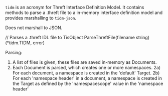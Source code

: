 `tidm` is an acronym for Threft Interface Definition Model.
It contains methods to parse a .threft file to a in-memory interface definition model and provides marshalling to `tidm-json`.

Does not marshall to JSON.

// Parses a .threft IDL file to TisObject
ParseThreftFile(filename string) (*tidm.TIDM, error)


Parsing:

1) A list of files is given, these files are saved in-memory as Documents.
2) Each Document is parsed, which creates one or more namespaces.
2a) For each document, a namespace is created in the 'default' Target.
2b) For each 'namespace header' in a document, a namespace is created in the Target as defined by the 'namespacescope' value in the 'namespace header'
